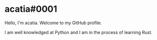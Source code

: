 # acatia#0001
Hello, I'm acatia. Welcome to my GitHub profile.

I am well knowledged at Python and I am in the process of learning Rust.
